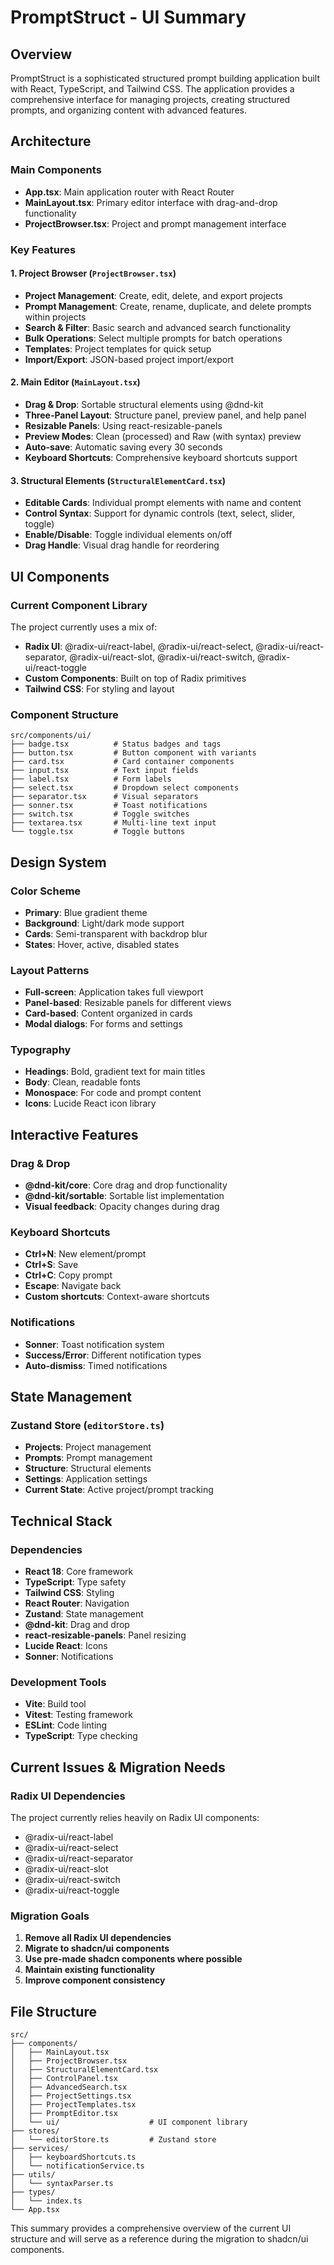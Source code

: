 # PromptStruct - UI Summary

## Overview
PromptStruct is a sophisticated structured prompt building application built with React, TypeScript, and Tailwind CSS. The application provides a comprehensive interface for managing projects, creating structured prompts, and organizing content with advanced features.

## Architecture

### Main Components
- **App.tsx**: Main application router with React Router
- **MainLayout.tsx**: Primary editor interface with drag-and-drop functionality
- **ProjectBrowser.tsx**: Project and prompt management interface

### Key Features

#### 1. Project Browser (`ProjectBrowser.tsx`)
- **Project Management**: Create, edit, delete, and export projects
- **Prompt Management**: Create, rename, duplicate, and delete prompts within projects
- **Search & Filter**: Basic search and advanced search functionality
- **Bulk Operations**: Select multiple prompts for batch operations
- **Templates**: Project templates for quick setup
- **Import/Export**: JSON-based project import/export

#### 2. Main Editor (`MainLayout.tsx`)
- **Drag & Drop**: Sortable structural elements using @dnd-kit
- **Three-Panel Layout**: Structure panel, preview panel, and help panel
- **Resizable Panels**: Using react-resizable-panels
- **Preview Modes**: Clean (processed) and Raw (with syntax) preview
- **Auto-save**: Automatic saving every 30 seconds
- **Keyboard Shortcuts**: Comprehensive keyboard shortcuts support

#### 3. Structural Elements (`StructuralElementCard.tsx`)
- **Editable Cards**: Individual prompt elements with name and content
- **Control Syntax**: Support for dynamic controls (text, select, slider, toggle)
- **Enable/Disable**: Toggle individual elements on/off
- **Drag Handle**: Visual drag handle for reordering

## UI Components

### Current Component Library
The project currently uses a mix of:
- **Radix UI**: @radix-ui/react-label, @radix-ui/react-select, @radix-ui/react-separator, @radix-ui/react-slot, @radix-ui/react-switch, @radix-ui/react-toggle
- **Custom Components**: Built on top of Radix primitives
- **Tailwind CSS**: For styling and layout

### Component Structure
```
src/components/ui/
├── badge.tsx          # Status badges and tags
├── button.tsx         # Button component with variants
├── card.tsx           # Card container components
├── input.tsx          # Text input fields
├── label.tsx          # Form labels
├── select.tsx         # Dropdown select components
├── separator.tsx      # Visual separators
├── sonner.tsx         # Toast notifications
├── switch.tsx         # Toggle switches
├── textarea.tsx       # Multi-line text input
└── toggle.tsx         # Toggle buttons
```

## Design System

### Color Scheme
- **Primary**: Blue gradient theme
- **Background**: Light/dark mode support
- **Cards**: Semi-transparent with backdrop blur
- **States**: Hover, active, disabled states

### Layout Patterns
- **Full-screen**: Application takes full viewport
- **Panel-based**: Resizable panels for different views
- **Card-based**: Content organized in cards
- **Modal dialogs**: For forms and settings

### Typography
- **Headings**: Bold, gradient text for main titles
- **Body**: Clean, readable fonts
- **Monospace**: For code and prompt content
- **Icons**: Lucide React icon library

## Interactive Features

### Drag & Drop
- **@dnd-kit/core**: Core drag and drop functionality
- **@dnd-kit/sortable**: Sortable list implementation
- **Visual feedback**: Opacity changes during drag

### Keyboard Shortcuts
- **Ctrl+N**: New element/prompt
- **Ctrl+S**: Save
- **Ctrl+C**: Copy prompt
- **Escape**: Navigate back
- **Custom shortcuts**: Context-aware shortcuts

### Notifications
- **Sonner**: Toast notification system
- **Success/Error**: Different notification types
- **Auto-dismiss**: Timed notifications

## State Management

### Zustand Store (`editorStore.ts`)
- **Projects**: Project management
- **Prompts**: Prompt management
- **Structure**: Structural elements
- **Settings**: Application settings
- **Current State**: Active project/prompt tracking

## Technical Stack

### Dependencies
- **React 18**: Core framework
- **TypeScript**: Type safety
- **Tailwind CSS**: Styling
- **React Router**: Navigation
- **Zustand**: State management
- **@dnd-kit**: Drag and drop
- **react-resizable-panels**: Panel resizing
- **Lucide React**: Icons
- **Sonner**: Notifications

### Development Tools
- **Vite**: Build tool
- **Vitest**: Testing framework
- **ESLint**: Code linting
- **TypeScript**: Type checking

## Current Issues & Migration Needs

### Radix UI Dependencies
The project currently relies heavily on Radix UI components:
- @radix-ui/react-label
- @radix-ui/react-select  
- @radix-ui/react-separator
- @radix-ui/react-slot
- @radix-ui/react-switch
- @radix-ui/react-toggle

### Migration Goals
1. **Remove all Radix UI dependencies**
2. **Migrate to shadcn/ui components**
3. **Use pre-made shadcn components where possible**
4. **Maintain existing functionality**
5. **Improve component consistency**

## File Structure
```
src/
├── components/
│   ├── MainLayout.tsx
│   ├── ProjectBrowser.tsx
│   ├── StructuralElementCard.tsx
│   ├── ControlPanel.tsx
│   ├── AdvancedSearch.tsx
│   ├── ProjectSettings.tsx
│   ├── ProjectTemplates.tsx
│   ├── PromptEditor.tsx
│   └── ui/                    # UI component library
├── stores/
│   └── editorStore.ts         # Zustand store
├── services/
│   ├── keyboardShortcuts.ts
│   └── notificationService.ts
├── utils/
│   └── syntaxParser.ts
├── types/
│   └── index.ts
└── App.tsx
```

This summary provides a comprehensive overview of the current UI structure and will serve as a reference during the migration to shadcn/ui components.
